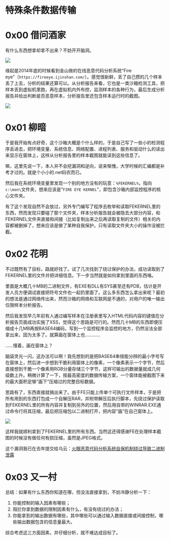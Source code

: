 # 特殊条件数据传输

0x00 借问酒家
=====

有什么东西想拿却拿不出来？不妨开开脑洞。

![](http://drops.javaweb.org/uploads/images/7c3612ca26c1af38c9aa37324f55fb2d32f12662.jpg)

缘起是2014年底的时候看到金山做的在线恶意代码分析系统“Fire eye”（`https://fireeye.ijinshan.com/`）。感觉很新鲜，丢了自己攒的几个样本丢了上去，分析的结果还算可以。从分析报告来看，它也是一类沙箱检测工具，把样本丢到虚拟机里跑，再在虚拟机内外布控，监测样本的各种行为，最后生成分析报告并给出判断是否恶意样本，分析报告里还包含样本运行时的截图。

![](http://drops.javaweb.org/uploads/images/38d1ae30405b9e1420e7aa3f5c69968c7fd905ff.jpg)

0x01 柳暗
=====

于是我开始有点好奇，这个沙箱大概是个什么样的，于是自己写了一些小的检测程序丢进去，把环境变量、系统信息、网络配置、进程列表、服务和驱动什么的读出来显示在窗体上，这样从分析报告里的样本截图就能读到这些信息了。

嘛，这里先说一下，本人并不会挖漏洞和逆向，说来惭愧，大学时候的汇编都是补考才过的。就是个小小的.net码农而已。

然后我在系统环境变量里发现一个别的地方没有的玩意：`%FEKERNEL%`，指向`c:\mon\`文件夹，想来应该是“`FIRE EYE KERNEL`”，即包含沙箱内部监控程序的核心文件夹。

有了这个发现自然不会放过，另外专门编写了程序去枚举和读取FEKERNEL里的东西，然而发现只要碰了那个文件夹，样本分析报告就会被隐去大部分内容，和FEKERNEL文件夹直接和间接（比如复制出来之后再读取复制的文件）相关的内容都被删掉了，想来应该是做了某种自我保护。只有读取文件夹大小的操作没被拦截。

0x02 花明
=====

不过既然有了目标，路就好找了。试了几次找到了绕过保护的办法，成功读取到了FEKERNEL里的文件并把详细信息。下一步当然就是如何拿到里面的东西咯。

里面是大概几十MB的二进制文件，有EXE有DLL有SYS甚至还有PDB，估计是开发人员方便调试直接把符号文件也一起扔里面了。这么多东西怎么拿出来呢？最初的想法是通过网络传出来，然而沙箱的网络和互联网是不通的，对用户的唯一输出仅限样本分析报告。

然后我发现早几年前有人通过编写样本在注册表里写入HTML代码内容的键值在分析报告页面成功实施了XSS，觉得这个思路是可行的。然而几十MB的东西即便压缩成十几MB再按BASE64编码，写到一个监控程序会监控的地方，仍然没法全部拿出来，因为太多了。就算画在窗体上也…………

……慢着，画在窗体上？

脑袋灵光一闪，这办法可以啊！我先想到的是把BASE64串按能分辨的最小字号写在窗体上，然后进一步想到干脆利用窗体上的像素，一个像素表示一个字节，然后直接想到干脆一个像素用RGB分量存储三个字节，这样可输出的数据量就成几何级数上升。稍微计算了一下，按最高密度的数据传输方案，一个窗体能被截图下来的最大面积足够“画下”压缩过的完整目标数据。

思路有了，东西直接就搞出来了。由于FE只能上传单个可执行文件样本，于是把所有用到的东西打包成一个自解压RAR，并附带解压后执行脚本，先绕过保护读取到FEKERNEL里的所有内容并复制到另外的位置，然后用自带的WINRAR.EXE通过命令行将其压缩，最后把压缩包以二进制打开，把内容“画”在自己窗体上。

![](http://drops.javaweb.org/uploads/images/9134406cc9195572f720cd954d296be316a7c54e.jpg)

这样我就顺利拿到了FEKERNEL里的所有东西。当然这还得感谢FE在处理样本截图的时候没有做任何有损压缩，虽然是JPEG格式。

这个漏洞我已在去年提交给乌云：[火眼恶意代码分析系统自保机制绕过导致二进制泄露](http://www.wooyun.org/bugs/wooyun-2015-0101934)

0x03 又一村
=====

总结：如果有什么东西你知道在哪，但没法直接拿到，不妨冷静分析一下：

1.  你能控制的输入因素有哪些；
2.  阻拦你拿到数据的限制因素有什么，有没有绕过的办法；
3.  你能拿到的输出数据有哪些，其中哪些可以通过输入数据直接或间接控制，哪些输出数据包含的信息量最大。

综合考虑这三方面因素，并仔细分析，就不难达成目标了。